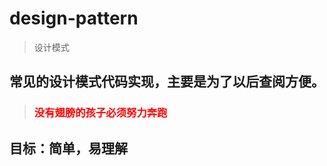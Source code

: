# design-pattern
>设计模式

## 常见的设计模式代码实现，主要是为了以后查阅方便。

> ### <font color=red>**没有翅膀的孩子必须努力奔跑**</font>

## 目标：简单，易理解